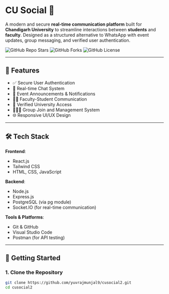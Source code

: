 # CU Social  🚀

A modern and secure **real-time communication platform** built for **Chandigarh University** to streamline interactions between **students** and **faculty**. Designed as a structured alternative to WhatsApp with event updates, group messaging, and verified user authentication.

![GitHub Repo Stars](https://img.shields.io/github/stars/yuvrajmunjal9/cusocial2?style=social)
![GitHub Forks](https://img.shields.io/github/forks/yuvrajmunjal9/cusocial2?style=social)
![GitHub License](https://img.shields.io/github/license/yuvrajmunjal9/cusocial2)

---

## 📌 Features

- ✅ Secure User Authentication
- 💬 Real-time Chat System
- 📢 Event Announcements & Notifications
- 🧑‍🏫 Faculty-Student Communication
- 🔐 Verified University Access
- 🧑‍🤝‍🧑 Group Join and Management System
- 🌐 Responsive UI/UX Design

---

## 🛠️ Tech Stack

**Frontend**:
- React.js
- Tailwind CSS
- HTML, CSS, JavaScript

**Backend**:
- Node.js
- Express.js
- PostgreSQL (via pg module)
- Socket.IO (for real-time communication)

**Tools & Platforms**:
- Git & GitHub
- Visual Studio Code
- Postman (for API testing)

---

## 🚀 Getting Started

### 1. Clone the Repository

```bash
git clone https://github.com/yuvrajmunjal9/cusocial2.git
cd cusocial2
